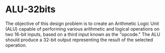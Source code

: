 # ALU-32bits
The objective of this design problem is to create an Arithmetic Logic Unit (ALU) capable of  performing various arithmetic and logical operations on two 16-bit inputs, based on a third input  known as the "opcode." The ALU should produce a 32-bit output representing the result of the  selected operation.
